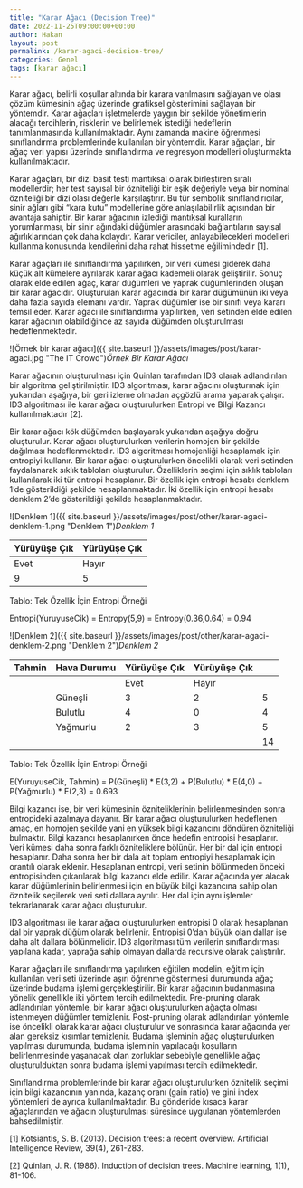 ```yaml
---
title: "Karar Ağacı (Decision Tree)"
date: 2022-11-25T09:00:00+00:00
author: Hakan
layout: post
permalink: /karar-agaci-decision-tree/
categories: Genel
tags: [karar ağacı]
---
```


Karar ağacı, belirli koşullar altında bir karara varılmasını sağlayan ve olası çözüm kümesinin ağaç üzerinde grafiksel gösterimini sağlayan bir yöntemdir. Karar ağaçları işletmelerde yaygın bir şekilde yönetimlerin alacağı tercihlerin, risklerin ve belirlemek istediği hedeflerin tanımlanmasında kullanılmaktadır. Aynı zamanda makine öğrenmesi sınıflandırma problemlerinde kullanılan bir yöntemdir. Karar ağaçları, bir ağaç veri yapısı üzerinde sınıflandırma ve regresyon modelleri oluşturmakta kullanılmaktadır.

Karar ağaçları, bir dizi basit testi mantıksal olarak birleştiren sıralı modellerdir; her test sayısal bir özniteliği bir eşik değeriyle veya bir nominal özniteliği bir dizi olası değerle karşılaştırır. Bu tür sembolik sınıflandırıcılar, sinir ağları gibi “kara kutu” modellerine göre anlaşılabilirlik açısından bir avantaja sahiptir. Bir karar ağacının izlediği mantıksal kuralların yorumlanması, bir sinir ağındaki düğümler arasındaki bağlantıların sayısal ağırlıklarından çok daha kolaydır. Karar vericiler, anlayabilecekleri modelleri kullanma konusunda kendilerini daha rahat hissetme eğilimindedir [1]. 

Karar ağaçları ile sınıflandırma yapılırken, bir veri kümesi giderek daha küçük alt kümelere ayrılarak karar ağacı kademeli olarak geliştirilir. Sonuç olarak elde edilen ağaç, karar düğümleri ve yaprak düğümlerinden oluşan bir karar ağacıdır. Oluşturulan karar ağacında bir karar düğümünün iki veya daha fazla sayıda elemanı vardır. Yaprak düğümler ise bir sınıfı veya kararı temsil eder. Karar ağacı ile sınıflandırma yapılırken, veri setinden elde edilen karar ağacının olabildiğince az sayıda düğümden oluşturulması hedeflenmektedir.


![Örnek bir karar ağacı]({{ site.baseurl }}/assets/images/post/karar-agaci.jpg "The IT Crowd")*Örnek Bir Karar Ağacı*

Karar ağacının oluşturulması için Quinlan tarafından ID3 olarak adlandırılan bir algoritma geliştirilmiştir. ID3 algoritması, karar ağacını oluşturmak için yukarıdan aşağıya, bir geri izleme olmadan açgözlü arama yaparak çalışır. ID3 algoritması ile karar ağacı oluşturulurken Entropi ve Bilgi Kazancı kullanılmaktadır [2].

Bir karar ağacı kök düğümden başlayarak yukarıdan aşağıya doğru oluşturulur. Karar ağacı oluşturulurken verilerin homojen bir şekilde dağılması hedeflenmektedir. ID3 algoritması homojenliği hesaplamak için entropiyi kullanır. Bir karar ağacı oluşturulurken öncelikli olarak veri setinden faydalanarak sıklık tabloları oluşturulur. Özelliklerin seçimi için sıklık tabloları kullanılarak iki tür entropi hesaplanır. Bir özellik için entropi hesabı denklem 1’de gösterildiği şekilde hesaplanmaktadır. İki özellik için entropi hesabı denklem 2’de gösterildiği şekilde hesaplanmaktadır.

![Denklem 1]({{ site.baseurl }}/assets/images/post/other/karar-agaci-denklem-1.png "Denklem 1")*Denklem 1*

|Yürüyüşe Çık|Yürüyüşe Çık|
|---|---|
|Evet|Hayır|
|9|5|
Tablo: Tek Özellik İçin Entropi Örneği

Entropi(YuruyuseCik) = Entropy(5,9) = Entropy(0.36,0.64) = 0.94


![Denklem 2]({{ site.baseurl }}/assets/images/post/other/karar-agaci-denklem-2.png "Denklem 2")*Denklem 2*


|Tahmin|Hava Durumu|Yürüyüşe Çık|Yürüyüşe Çık||
|---|---|---|---|---|
|||Evet|Hayır||
||Güneşli|3|2|5|
||Bulutlu|4|0|4|
||Yağmurlu|2|3|5|
|||||14|
Tablo: Tek Özellik İçin Entropi Örneği


E(YuruyuseCik, Tahmin) = P(Güneşli) * E(3,2) + P(Bulutlu) * E(4,0) + P(Yağmurlu) * E(2,3) = 0.693


Bilgi kazancı ise, bir veri kümesinin özniteliklerinin belirlenmesinden sonra entropideki azalmaya dayanır. Bir karar ağacı oluşturulurken hedeflenen amaç, en homojen şekilde yani en yüksek bilgi kazancını döndüren özniteliği bulmaktır. Bilgi kazancı hesaplanırken önce hedefin entropisi hesaplanır. Veri kümesi daha sonra farklı özniteliklere bölünür. Her bir dal için entropi hesaplanır. Daha sonra her bir dala ait toplam entropiyi hesaplamak için orantılı olarak eklenir. Hesaplanan entropi, veri setinin bölünmeden önceki entropisinden çıkarılarak bilgi kazancı elde edilir. Karar ağacında yer alacak karar düğümlerinin belirlenmesi için en büyük bilgi kazancına sahip olan öznitelik seçilerek veri seti dallara ayrılır. Her dal için aynı işlemler tekrarlanarak karar ağacı oluşturulur.

ID3 algoritması ile karar ağacı oluşturulurken entropisi 0 olarak hesaplanan dal bir yaprak düğüm olarak belirlenir. Entropisi 0’dan büyük olan dallar ise daha alt dallara bölünmelidir. ID3 algoritması tüm verilerin sınıflandırması yapılana kadar, yaprağa sahip olmayan dallarda recursive olarak çalıştırılır.

Karar ağaçları ile sınıflandırma yapılırken eğitilen modelin, eğitim için kullanılan veri seti üzerinde aşırı öğrenme göstermesi durumunda ağaç üzerinde budama işlemi gerçekleştirilir. Bir karar ağacının budanmasına yönelik genellikle iki yöntem tercih edilmektedir. Pre-pruning olarak adlandırılan yöntemle, bir karar ağacı oluşturulurken ağaçta olması istenmeyen düğümler temizlenir. Post-pruning olarak adlandırılan yöntemle ise öncelikli olarak karar ağacı oluşturulur ve sonrasında karar ağacında yer alan gereksiz kısımlar temizlenir. Budama işleminin ağaç oluşturulurken yapılması durumunda, budama işleminin yapılacağı koşulların  belirlenmesinde yaşanacak olan zorluklar sebebiyle genellikle ağaç oluşturulduktan sonra budama işlemi yapılması tercih edilmektedir. 

Sınıflandırma problemlerinde bir karar ağacı oluşturulurken öznitelik seçimi için bilgi kazancının yanında, kazanç oranı (gain ratio) ve gini index yöntemleri de ayrıca kullanılmaktadır. Bu gönderide kısaca karar ağaçlarından ve ağacın oluşturulması süresince uygulanan yöntemlerden bahsedilmiştir.


[1] Kotsiantis, S. B. (2013). Decision trees: a recent overview. Artificial Intelligence Review, 39(4), 261-283.

[2] Quinlan, J. R. (1986). Induction of decision trees. Machine learning, 1(1), 81-106.